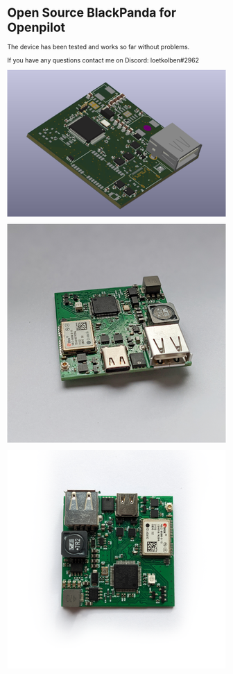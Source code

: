 # Open Source BlackPanda for Openpilot

The device has been tested and works so far without problems.

If you have any questions contact me on Discord: loetkolben#2962

![](./docs/3dview.png)

![](./docs/photo_1.png)

![](./docs/photo_2.png)
